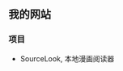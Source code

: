## 我的网站

### 项目

* SourceLook, 本地漫画阅读器



<script src="http://code.jquery.com/jquery-1.4.2.min.js"></script> <script> var x = document.getElementsByClassName("site-footer-credits"); setTimeout(() => { x[0].remove(); }, 10); </script>

